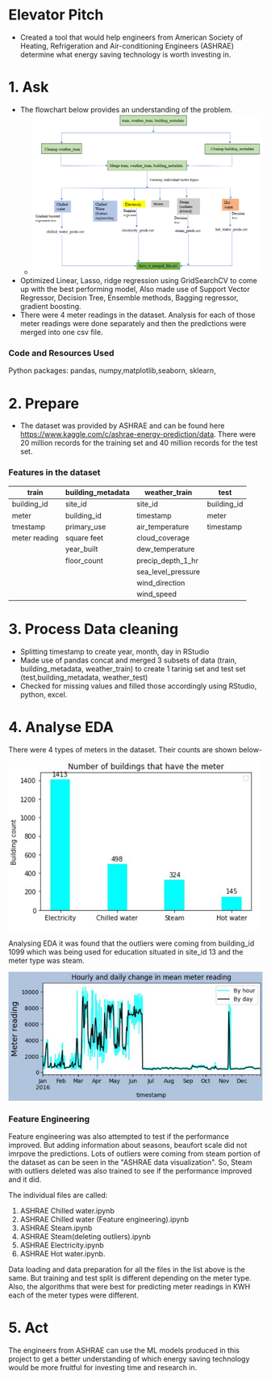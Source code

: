 # Elevator Pitch
* Created a tool that would help engineers from American Society of Heating, Refrigeration and Air-conditioning Engineers (ASHRAE) determine what energy saving technology is worth investing in.

# 1. Ask
* The flowchart below provides an understanding of the problem.
  * ![](image/Algorithm.PNG)
* Optimized Linear, Lasso, ridge regression using GridSearchCV to come up with the best performing model, Also made use of Support Vector Regressor, Decision Tree, Ensemble methods, Bagging regressor, gradient boosting. 
* There were 4 meter readings in the dataset. Analysis for each of those meter readings were done separately and then the predictions were merged into one csv file.

### Code and Resources Used

Python packages: pandas, numpy,matplotlib,seaborn, sklearn,

# 2. Prepare
* The dataset was provided by ASHRAE and can be found here https://www.kaggle.com/c/ashrae-energy-prediction/data. There were 20 million records for the training set and 40 million records for the test set.

### Features in the dataset

|train        |building_metadata|weather_train     |test       |
|-------------|-----------------|------------------|-----------|                                         
|building_id  | site_id         |site_id           |building_id|                    
|meter        | building_id     |timestamp         |meter      |            
|tmestamp     | primary_use     |air_temperature   |timestamp  |           
|meter reading| square feet     |cloud_coverage    |           |  
|             | year_built      |dew_temperature   |           |
|             | floor_count     |precip_depth_1_hr |           |
|             |                 |sea_level_pressure|           |
|             |                 |wind_direction    |           |
|             |                 |wind_speed        |           |
                                   

# 3. Process Data cleaning
* Splitting timestamp to create year, month, day in RStudio
* Made use of pandas concat and merged 3 subsets of data (train, building_metadata, weather_train) to create 1 tarinig set and test set (test,building_metadata, weather_test)
* Checked for missing values and filled those accordingly using RStudio, python, excel.

# 4. Analyse EDA
There were 4 types of meters in the dataset. Their counts are shown below-

![](image/Count_of_meter_types.JPG)

Analysing EDA it was found that the outliers were coming from building_id 1099 which was being used for education situated in site_id 13 and the meter type was steam.

![](image/Total_meter_reading_VS_timestamp.JPG)
   
   
### Feature Engineering 
Feature engineering was also attempted to test if the performance improved. But adding information about seasons, beaufort scale did not imrpove the predictions. Lots of outliers were coming from steam portion of the dataset as can be seen in the "ASHRAE data visualization". So, Steam with outliers deleted was also trained to see if the performance improved and it did.  

The individual files are called:
1. ASHRAE Chilled water.ipynb
2. ASHRAE Chilled water (Feature engineering).ipynb
3. ASHRAE Steam.ipynb
4. ASHRAE Steam(deleting outliers).ipynb
5. ASHRAE Electricity.ipynb
6. ASHRAE Hot water.ipynb.

Data loading and data preparation for all the files in the list above is the same. But training and test split is different depending on the meter type. Also, the algorithms that were best for predicting meter readings in KWH each of the meter types were different. 

# 5. Act
The engineers from ASHRAE can use the ML models produced in this project to get a better understanding of which energy saving technology would be more fruitful for investing time and research in. 




